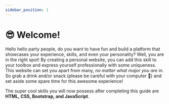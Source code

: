 ```yaml
---
sidebar_position: 1
---
```


# 😎 Welcome!


Hello hello party people, do you want to have fun and build a platform that showcases your experience, skills, and even your personality? Well, you are in the right spot! By creating a personal website, you can add this skill to your toolbox and express yourself professionally with some uniqueness. This website can set you apart from many, *no matter what major you are in*. So grab a drink and/or snack (please be careful with your computer 🤣) and set aside some spare time for this awesome experience!

The super cool skills you will now possess after completing this guide are **HTML, CSS, Bootstrap, and JavaScript**.
